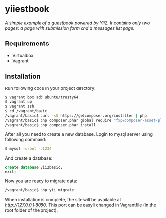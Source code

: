 yiiestbook
==========

*A simple example of a guestbook powered by Yii2. It contains only two pages: a page with submission form and a messages list page.*

## Requirements
* Virtualbox
* Vagrant

## Installation

Run following code in your project directory:

```sh
$ vagrant box add ubuntu/trusty64
$ vagrant up
$ vagrant ssh
$ cd /vagrant/basic
/vagrant/basic$ curl -sS https://getcomposer.org/installer | php
/vagrant/basic$ php composer.phar global require "fxp/composer-asset-plugin:1.0.0-beta4"
/vagrant/basic$ php composer.phar install
```
After all you need to create a new database. Login to mysql server using following command:
```sh
$ mysql -uroot -p1234
```

And create a database:
```sql
create database yii2basic;
exit;
```

Now you are ready to migrate data:
```sh
/vagrant/basic$ php yii migrate
```

When installation is complete, the site will be available at *http://127.0.0.1:8080*. This port can be easyli changed in Vagrantfile (in the root folder of the project).